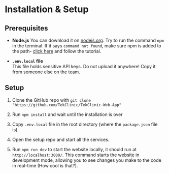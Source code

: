 # Installation & Setup

## Prerequisites

- **Node.js** 
  You can download it on [nodejs.org](https://nodejs.org/en).
  Try to run the command `npm` in the terminal.
  If it says `command not found`, make sure npm is added to the path-
  [click here](https://phoenixnap.com/kb/npm-command-not-found) and follow the
  tutorial.

- **`.env.local` file**  
  This file holds sensitive API keys. Do not upload it anywhere!
  Copy it from someone else on the team.

## Setup

1. Clone the GitHub repo with `git clone "https://github.com/TekClinic/TekClinic-Web-App"`

2. Run `npm install` and wait until the installation is over

3. Copy `.env.local` file in the root directory (where the `package.json`
   file is).

4. Open the setup repo and start all the services.

5. Run `npm run dev` to start the website locally, it should run at
   `http://localhost:3000/`.
   This command starts the website in development mode, allowing you to see
   changes you make to the code in real-time (How cool is that?).

